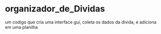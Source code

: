 # organizador_de_Dividas
 um codigo que cria uma interface gui, coleta os dados da divida, e adiciona em uma planilha
